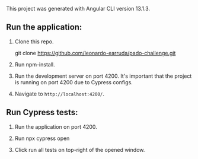 This project was generated with Angular CLI version 13.1.3.

## Run the application:
1. Clone this repo.

    git clone  https://github.com/leonardo-earruda/pado-challenge.git

2. Run npm-install.

3. Run the development server on port 4200. It's important that the project is running on port 4200 due to Cypress configs.

4. Navigate to `http://localhost:4200/`.

## Run Cypress tests:

1. Run the application on port 4200.

2. Run npx cypress open

3. Click run all tests on top-right of the opened window.
